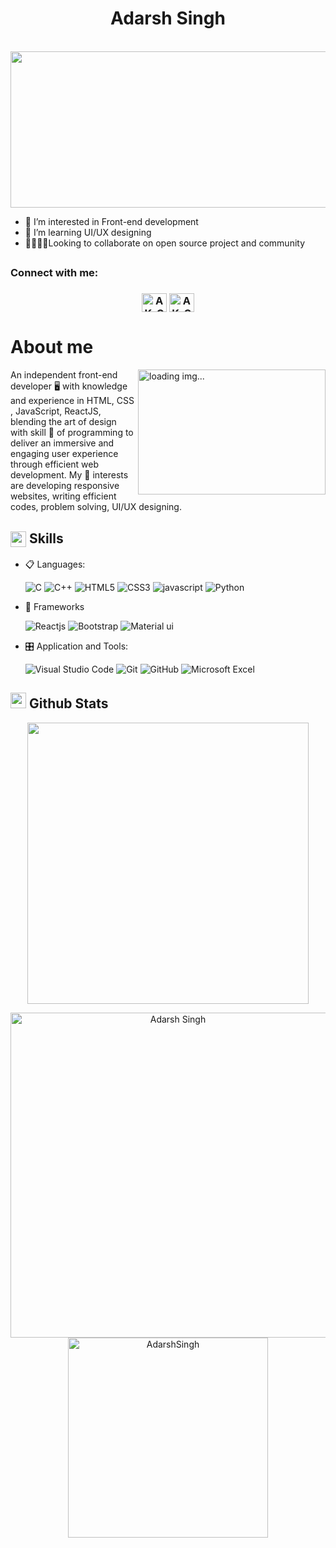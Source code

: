  <h1 align="center">Adarsh Singh</h1><br>
 <img width="1000" height="250" src="github_cover..gif" allowfullscreen>

 
- 🔦 I’m interested in Front-end development
- 🌱 I’m learning UI/UX designing
- 🧍🏾🧍🏾Looking to collaborate on open source project and community
##
<h3 align="left">Connect with me:</h3>
<h3 align="center">
<a href="https://twitter.com/darsh_singh0_0" target="blank"><img align="center" src="https://raw.githubusercontent.com/rahuldkjain/github-profile-readme-generator/master/src/images/icons/Social/twitter.svg" alt="AK_Gautam" height="30" width="40" /></a>
<a href="https://www.linkedin.com/in/adarsh-singh-17092b244/" target="blank"><img align="center" src="https://raw.githubusercontent.com/rahuldkjain/github-profile-readme-generator/master/src/images/icons/Social/linked-in-alt.svg" alt="AK_Gautam" height="30" width="40" /></a>
</h3>



# About me
<img align="right" height ="200px" width="300px" alt = "loading img..." style = "margin-left: 2x;" src = "https://cdn.dribbble.com/users/1708816/screenshots/15637256/media/f9826f0af8a49462f048262a8502035b.gif">

An independent front-end developer 🖥️ with knowledge and experience in HTML,
CSS , JavaScript, ReactJS, blending the art of design with skill 💪 of programming
to deliver an immersive and engaging user experience through efficient web
development. My 🔑 interests are developing responsive websites, writing efficient codes,
problem solving, UI/UX designing.

## <img  align ="center" src="https://media2.giphy.com/media/QssGEmpkyEOhBCb7e1/giphy.gif?cid=ecf05e47a0n3gi1bfqntqmob8g9aid1oyj2wr3ds3mg700bl&rid=giphy.gif" width ="25"><b> Skills</b>

<p align="center">

- 📋 Languages:

    ![C](https://img.shields.io/badge/C-00599C?style=for-the-badge&logo=c&logoColor=white)
    ![C++](https://img.shields.io/badge/C%2B%2B-00599C?style=for-the-badge&logo=c%2B%2B&logoColor=white)
    ![HTML5](https://img.shields.io/badge/html5-%23E34F26.svg?style=for-the-badge&logo=html5&logoColor=white)
    ![CSS3](https://img.shields.io/badge/css3-%231572B6.svg?style=for-the-badge&logo=css3&logoColor=white)
    ![javascript](https://img.shields.io/badge/javascript%20-%23323330.svg?&style=for-the-badge&logo=javascript&logoColor=%23F7DF1E)
    ![Python](https://img.shields.io/badge/Python-FFD43B?style=for-the-badge&logo=python&logoColor=#89CFF0)
    
- 🎨 Frameworks

   ![Reactjs](https://img.shields.io/badge/react%20-%2320232a.svg?&style=for-the-badge&logo=react&logoColor=%2361DAFB)
   ![Bootstrap](https://img.shields.io/badge/bootstrap%20-%23563D7C.svg?&style=for-the-badge&logo=bootstrap&logoColor=white)
   ![Material ui](https://img.shields.io/badge/Material%20UI-007FFF?style=for-the-badge&logo=mui&logoColor=white)
   
- 🎛️ Application and Tools:

    ![Visual Studio Code](https://img.shields.io/badge/Visual%20Studio%20Code-0078d7.svg?style=for-the-badge&logo=visual-studio-code&logoColor=white)
    ![Git](https://img.shields.io/badge/git-%23F05033.svg?style=for-the-badge&logo=git&logoColor=white)
    ![GitHub](https://img.shields.io/badge/github-%23121011.svg?style=for-the-badge&logo=github&logoColor=white)
    ![Microsoft Excel](https://img.shields.io/badge/Microsoft_Excel-217346?style=for-the-badge&logo=microsoft-excel&logoColor=white)
    
## <img src="https://media.giphy.com/media/iY8CRBdQXODJSCERIr/giphy.gif" width="25"> <b>Github Stats</b>


<p align="center">
<a href="https://github.com/I-Adarsh-I/">
  <img align="center" src="https://github-readme-stats.vercel.app/api?username=I-Adarsh-I&include_all_commits=true&count_private=true&show_icons=true&line_height=20&title_color=7A7ADB&icon_color=2234AE&text_color=D3D3D3&bg_color=0,000000,130F40" width="450"/>
</a>

<p align="center">
    <a href="https://github.com/I-Adarsh-I"><img src="https://github-profile-summary-cards.vercel.app/api/cards/profile-details?username=I-Adarsh-I&theme=tokyonight&hide_border=true"  width="520" alt="Adarsh Singh"/></a>
<a href="https://github.com/I-Adarsh-I"><img src="https://github-readme-stats.vercel.app/api/top-langs?username=I-Adarsh-I&show_icons=true&locale=en&layout=compact&theme=tokyonight" width="320"  alt="AdarshSingh"/></a>
</p>
